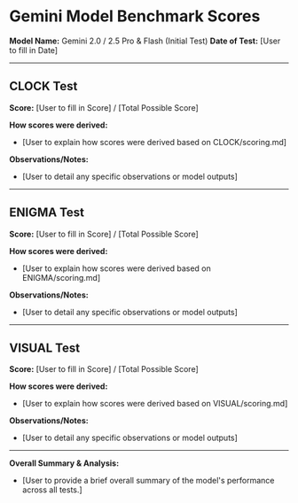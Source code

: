 # Gemini Model Benchmark Scores

**Model Name:** Gemini 2.0 / 2.5 Pro & Flash (Initial Test)
**Date of Test:** [User to fill in Date]

---

## CLOCK Test

**Score:** [User to fill in Score] / [Total Possible Score]

**How scores were derived:**
*   [User to explain how scores were derived based on CLOCK/scoring.md]

**Observations/Notes:**
*   [User to detail any specific observations or model outputs]

---

## ENIGMA Test

**Score:** [User to fill in Score] / [Total Possible Score]

**How scores were derived:**
*   [User to explain how scores were derived based on ENIGMA/scoring.md]

**Observations/Notes:**
*   [User to detail any specific observations or model outputs]

---

## VISUAL Test

**Score:** [User to fill in Score] / [Total Possible Score]

**How scores were derived:**
*   [User to explain how scores were derived based on VISUAL/scoring.md]

**Observations/Notes:**
*   [User to detail any specific observations or model outputs]

---

**Overall Summary & Analysis:**
*   [User to provide a brief overall summary of the model's performance across all tests.]
